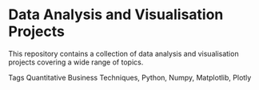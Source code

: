 # Data Analysis and Visualisation Projects

This repository contains a collection of data analysis and visualisation projects covering a wide range of topics.

Tags
Quantitative Business Techniques, Python, Numpy, Matplotlib, Plotly
